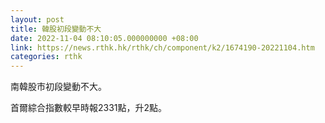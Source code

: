 ```yaml
---
layout: post
title: 韓股初段變動不大
date: 2022-11-04 08:10:05.000000000 +08:00
link: https://news.rthk.hk/rthk/ch/component/k2/1674190-20221104.htm
categories: rthk
---
```


南韓股市初段變動不大。

首爾綜合指數較早時報2331點，升2點。

